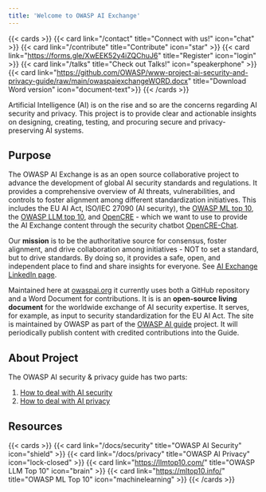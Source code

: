 ```yaml
---
title: 'Welcome to OWASP AI Exchange'
---
```


{{< cards >}}
    {{< card link="/contact" title="Connect with us!" icon="chat" >}}
    {{< card link="/contribute" title="Contribute" icon="star" >}}
    {{< card link="https://forms.gle/XwEEK52y4iZQChuJ6" title="Register" icon="login" >}}
    {{< card link="/talks" title="Check out Talks!" icon="speakerphone" >}}
    {{< card link="https://github.com/OWASP/www-project-ai-security-and-privacy-guide/raw/main/owaspaiexchangeWORD.docx" title="Download Word version" icon="document-text">}}
{{< /cards >}}

Artificial Intelligence (AI) is on the rise and so are the concerns regarding AI security and privacy. This project is to provide clear and actionable insights on designing, creating, testing, and procuring secure and privacy-preserving AI systems.

## Purpose

The OWASP AI Exchange is as an open source collaborative project to advance the development of global AI security standards and regulations. It provides a comprehensive overview of AI threats, vulnerabilities, and controls to foster alignment among different standardization initiatives. This includes the EU AI Act, ISO/IEC 27090 (AI security), the [OWASP ML top 10](https://mltop10.info/), the [OWASP LLM top 10](https://llmtop10.com/), and [OpenCRE](https://opencre.org) - which we want to use to provide the AI Exchange content through the security chatbot [OpenCRE-Chat](https://opencre.org/chatbot).

Our **mission** is to be the authoritative source for consensus, foster alignment, and drive collaboration among initiatives - NOT to set a standard, but to drive standards. By doing so, it provides a safe, open, and independent place to find and share insights for everyone. See [AI Exchange LinkedIn page](https://www.linkedin.com/company/owasp-ai-exchange/).

Maintained here at [owaspai.org](https://owaspai.org) it currently uses both a GitHub repository and a Word Document for contributions. It is is an **open-source living document** for the worldwide exchange of AI security expertise. It serves, for example, as input to security standardization for the EU AI Act. The site is maintained by OWASP as part of the [OWASP AI guide](https://owasp.org/www-project-ai-security-and-privacy-guide/) project. It will periodically publish content with credited contributions into the Guide.

## About Project

The OWASP AI security & privacy guide has two parts:

1. [How to deal with AI security](/docs/security)
2. [How to deal with AI privacy](/docs/privacy)

## Resources

{{< cards >}}
    {{< card link="/docs/security" title="OWASP AI Security" icon="shield" >}}
    {{< card link="/docs/privacy" title="OWASP AI Privacy" icon="lock-closed" >}}
    {{< card link="https://llmtop10.com/" title="OWASP LLM Top 10" icon="brain" >}}
    {{< card link="https://mltop10.info/" title="OWASP ML Top 10" icon="machinelearning" >}}
{{< /cards >}}
